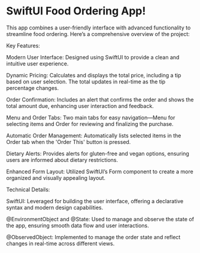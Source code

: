 # SwiftUI Food Ordering App!

This app combines a user-friendly interface with advanced functionality to streamline food ordering. Here’s a comprehensive overview of the project:

Key Features:

Modern User Interface: Designed using SwiftUI to provide a clean and intuitive user experience.

Dynamic Pricing: Calculates and displays the total price, including a tip based on user selection. The total updates in real-time as the tip percentage changes.

Order Confirmation: Includes an alert that confirms the order and shows the total amount due, enhancing user interaction and feedback.

Menu and Order Tabs: Two main tabs for easy navigation—Menu for selecting items and Order for reviewing and finalizing the purchase.

Automatic Order Management: Automatically lists selected items in the Order tab when the 'Order This' button is pressed.

Dietary Alerts: Provides alerts for gluten-free and vegan options, ensuring users are informed about dietary restrictions.

Enhanced Form Layout: Utilized SwiftUI’s Form component to create a more organized and visually appealing layout.



Technical Details:

SwiftUI: Leveraged for building the user interface, offering a declarative syntax and modern design capabilities.

@EnvironmentObject and @State: Used to manage and observe the state of the app, ensuring smooth data flow and user interactions.

@ObservedObject: Implemented to manage the order state and reflect changes in real-time across different views.

